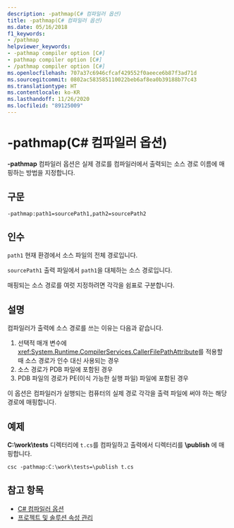 ```yaml
---
description: -pathmap(C# 컴파일러 옵션)
title: -pathmap(C# 컴파일러 옵션)
ms.date: 05/16/2018
f1_keywords:
- /pathmap
helpviewer_keywords:
- -pathmap compiler option [C#]
- pathmap compiler option [C#]
- /pathmap compiler option [C#]
ms.openlocfilehash: 707a37c6946cfcaf429552f0aeece6b87f3ad71d
ms.sourcegitcommit: 0802ac583585110022beb6af8ea0b39188b77c43
ms.translationtype: HT
ms.contentlocale: ko-KR
ms.lasthandoff: 11/26/2020
ms.locfileid: "89125009"
---
```

# <a name="-pathmap-c-compiler-options"></a>-pathmap(C# 컴파일러 옵션)

**-pathmap** 컴파일러 옵션은 실제 경로를 컴파일러에서 출력되는 소스 경로 이름에 매핑하는 방법을 지정합니다.

## <a name="syntax"></a>구문

```console
-pathmap:path1=sourcePath1,path2=sourcePath2
```

## <a name="arguments"></a>인수

 `path1` 현재 환경에서 소스 파일의 전체 경로입니다.

 `sourcePath1` 출력 파일에서 `path1`을 대체하는 소스 경로입니다.

매핑되는 소스 경로를 여럿 지정하려면 각각을 쉼표로 구분합니다.

## <a name="remarks"></a>설명

컴파일러가 출력에 소스 경로를 쓰는 이유는 다음과 같습니다.

1. 선택적 매개 변수에 <xref:System.Runtime.CompilerServices.CallerFilePathAttribute>를 적용할 때 소스 경로가 인수 대신 사용되는 경우
1. 소스 경로가 PDB 파일에 포함된 경우
1. PDB 파일의 경로가 PE(이식 가능한 실행 파일) 파일에 포함된 경우

이 옵션은 컴파일러가 실행되는 컴퓨터의 실제 경로 각각을 출력 파일에 써야 하는 해당 경로에 매핑합니다.

## <a name="example"></a>예제

**C:\\work\\tests** 디렉터리에 `t.cs`를 컴파일하고 출력에서 디렉터리를 **\publish** 에 매핑합니다.

```console
csc -pathmap:C:\work\tests=\publish t.cs
```

## <a name="see-also"></a>참고 항목

- [C# 컴파일러 옵션](./index.md)
- [프로젝트 및 솔루션 속성 관리](/visualstudio/ide/managing-project-and-solution-properties)
